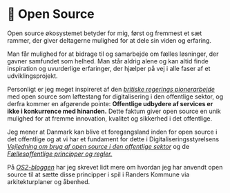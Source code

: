 # 🙌 Open Source

Open source økosystemet betyder for mig, først og fremmest et sæt rammer, der giver deltagerne mulighed for at dele sin viden og erfaring. 

Man får mulighed for at bidrage til og samarbejde om fælles løsninger, der gavner samfundet som helhed. Man står aldrig alene og kan altid finde inspiration og uvurderlige erfaringer, der hjælper på vej i alle faser af et udviklingsprojekt.

Personligt er jeg meget inspireret af den *[britiske regerings pionerarbejde](https://www.youtube.com/watch?v=o3xFqa_HN2I)* med open source som løftestang for digitalisering i den offentlige sektor, og derfra kommer en afgørende pointe:  **Offentlige udbydere af services er ikke i konkurrence med hinanden.** Dette faktum giver open source en unik mulighed for at fremme innovation, kvalitet og sikkerhed i det offentlige.

Jeg mener at Danmark kan blive et foregangsland inden for open source i det offentlige og at vi har et fundament for dette i Digitaliseringsstyrelsens *[Vejledning om brug af open source i den offentlige sektor](https://arkitektur.digst.dk/metoder/arkitekturmetoder/vejledning-om-brug-af-open-source-i-den-offentlige-sektor/vejledning-om)* og de *[Fællesoffentlige principper og regler.](https://arkitektur.digst.dk/principper-og-regler)*

På *[OS2-bloggen](https://www.os2.eu/blog/nyheder-2/blog-open-source-leverer-pa-de-faellesoffentlige-principper-4352)* har jeg skrevet lidt mere om hvordan jeg har anvendt open source til at sætte disse principper i spil i Randers Kommune via arkitekturplaner og åbenhed.
